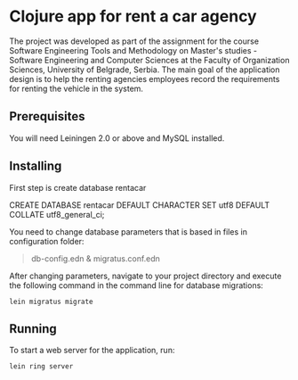 # Clojure app for rent a car agency

The project was developed as part of the assignment for the course Software Engineering Tools and Methodology on Master's studies - Software Engineering and Computer Sciences at the Faculty of Organization Sciences, University of Belgrade, Serbia. 
The main goal of the application design is to help the renting agencies employees record the requirements for renting the vehicle in the system. 

## Prerequisites
You will need Leiningen 2.0 or above and MySQL installed.

## Installing
First step is create database rentacar

CREATE DATABASE rentacar DEFAULT CHARACTER SET utf8 DEFAULT COLLATE utf8_general_ci;

You need to change database parameters that is based in files in configuration folder: 
>db-config.edn & migratus.conf.edn

After changing parameters, navigate to your project directory and execute the following command in the command line for database migrations:
```
lein migratus migrate
```
## Running
To start a web server for the application, run:

    lein ring server 

